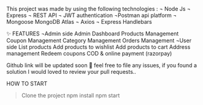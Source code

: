 This project was made by using the following technologies :
¬ Node Js
¬ Express
¬ REST API
¬ JWT authentication
¬Postman api platform 
¬ Mongoose MongoDB Atlas
¬ Axios
¬ Express Handlebars

✨ FEATURES 
¬Admin side 
  Admin Dashboard
  Products Management 
  Coupon Management 
  Category Management 
  Orders Management
¬User side
   List products 
  Add products to wishlist 
  Add products to cart
  Address management 
  Redeem coupons 
  COD & online payment (razorpay) 

Github link will be updated soon
🐛 feel free to file any issues, if you found a solution I would loved to review your pull requests..

HOW TO START
> Clone the project 
> npm install
> npm start
